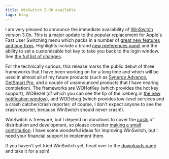 ```yaml
---
title: WinSwitch 3.0b available
tags: blog
---
```


I am very pleased to announce the immediate availability of [WinSwitch](http://typechecked.net/a/products/winswitch/) version 3.0b. This is a major update to the popular replacement for Apple's Fast User Switching menu which packs in a number of [great new features and bug fixes](http://typechecked.net/a/products/winswitch/history/#3.0b). Highlights include a brand [new preferences panel](http://typechecked.net/a/products/winswitch/screenshots/) and the ability to set a customizable hot key to take you back to the login window. See [the full list of changes](http://typechecked.net/a/products/winswitch/history/#3.0b).

For the technically curious, this release marks the public debut of three frameworks that I have been working on for a long time and which will be used in almost all of my future products (such as [Synergy Advance](http://typechecked.net/a/products/synergy-advance/), [GetSmart Pro](http://typechecked.net/a/products/getsmart-pro/), and a couple of unannounced products that I have nearing completion). The frameworks are WOHotKey (which provides the hot key support), WOBezel (of which you can see the tip of the iceberg in [the new notification window](http://typechecked.net/a/products/winswitch/screenshots/)), and WODebug (which provides low-level services and a crash catcher/crash reporter; of course, I don't expect anyone to see the crash reporter, because WinSwitch should never crash!).

WinSwitch is freeware, but I depend on donations to cover the [costs](http://typechecked.net/a/knowledge-base/archives/2004/11/costs_of_runnin.php) of distribution and development, so please consider [making a small contribution](https://typechecked.net/a/products/winswitch/donate/). I have some wonderful ideas for improving WinSwitch, but I need your financial support to implement them.

If you haven't yet tried WinSwitch yet, head over to the [downloads page](http://typechecked.net/a/products/winswitch/download/) and take it for a spin!
